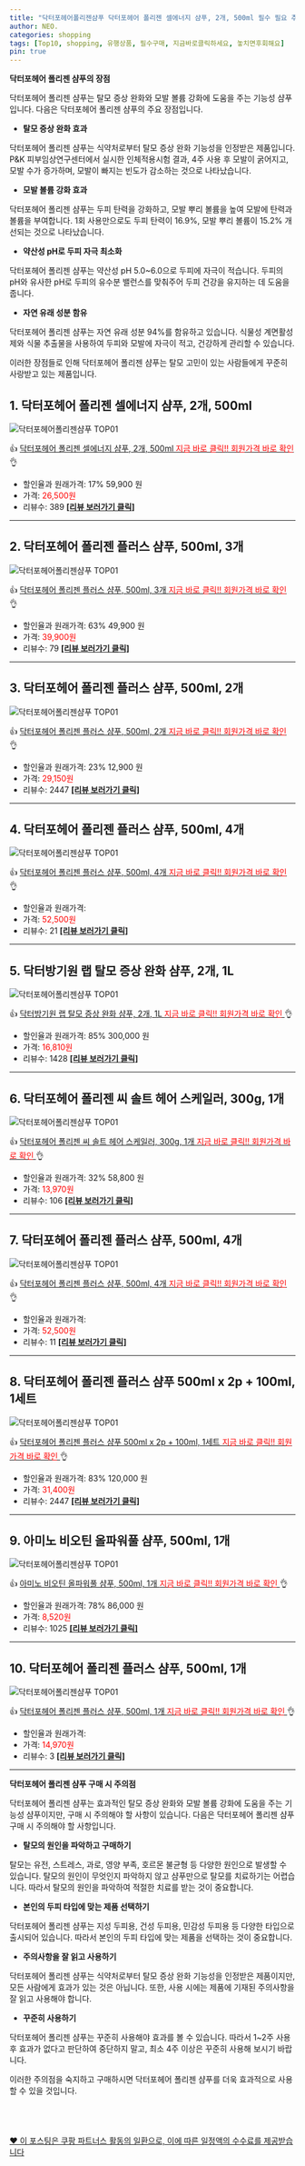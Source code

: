 ```yaml
---
title: "닥터포헤어폴리젠샴푸 닥터포헤어 폴리젠 셀에너지 샴푸, 2개, 500ml 필수 필요 추천 제품 비교 최저 가격 비교 장점 구매 후기 구매평"
author: NEO.
categories: shopping
tags: [Top10, shopping, 유행상품, 필수구매, 지금바로클릭하세요, 놓치면후회해요]
pin: true
---
```

**닥터포헤어 폴리젠 샴푸의 장점**

닥터포헤어 폴리젠 샴푸는 탈모 증상 완화와 모발 볼륨 강화에 도움을 주는 기능성 샴푸입니다. 다음은 닥터포헤어 폴리젠 샴푸의 주요 장점입니다.

* **탈모 증상 완화 효과**

닥터포헤어 폴리젠 샴푸는 식약처로부터 탈모 증상 완화 기능성을 인정받은 제품입니다. P&K 피부임상연구센터에서 실시한 인체적용시험 결과, 4주 사용 후 모발이 굵어지고, 모발 수가 증가하며, 모발이 빠지는 빈도가 감소하는 것으로 나타났습니다.

* **모발 볼륨 강화 효과**

닥터포헤어 폴리젠 샴푸는 두피 탄력을 강화하고, 모발 뿌리 볼륨을 높여 모발에 탄력과 볼륨을 부여합니다. 1회 사용만으로도 두피 탄력이 16.9%, 모발 뿌리 볼륨이 15.2% 개선되는 것으로 나타났습니다.

* **약산성 pH로 두피 자극 최소화**

닥터포헤어 폴리젠 샴푸는 약산성 pH 5.0~6.0으로 두피에 자극이 적습니다. 두피의 pH와 유사한 pH로 두피의 유수분 밸런스를 맞춰주어 두피 건강을 유지하는 데 도움을 줍니다.

* **자연 유래 성분 함유**

닥터포헤어 폴리젠 샴푸는 자연 유래 성분 94%를 함유하고 있습니다. 식물성 계면활성제와 식물 추출물을 사용하여 두피와 모발에 자극이 적고, 건강하게 관리할 수 있습니다.

이러한 장점들로 인해 닥터포헤어 폴리젠 샴푸는 탈모 고민이 있는 사람들에게 꾸준히 사랑받고 있는 제품입니다.

   

## 1. 닥터포헤어 폴리젠 셀에너지 샴푸, 2개, 500ml

![닥터포헤어폴리젠샴푸 TOP01](https://thumbnail10.coupangcdn.com/thumbnails/remote/490x490ex/image/vendor_inventory/1618/eafc2482038b9040d70bd8b2a625468656962d59144ce7d54fd9293cf3b6.JPG)


👍 [닥터포헤어 폴리젠 셀에너지 샴푸, 2개, 500ml <font color=red> 지금 바로 클릭!! 회원가격 바로 확인 </font> ](https://link.coupang.com/re/AFFSDP?lptag=AF3617701&subid=GithubCoopas&pageKey=7551691273&traceid=V0-153&itemId=20719958792&vendorItemId=87790813604) 👌 


- 할인율과 원래가격: 17%  59,900   원
- 가격: <span style='color:red'>26,500원</span>
- 리뷰수: 389  [**[리뷰 보러가기 클릭]**](https://link.coupang.com/re/AFFSDP?lptag=AF3617701&subid=GithubCoopas&pageKey=7551691273&traceid=V0-153&itemId=20719958792&vendorItemId=87790813604)

---


   

## 2. 닥터포헤어 폴리젠 플러스 샴푸, 500ml, 3개

![닥터포헤어폴리젠샴푸 TOP01](https://thumbnail6.coupangcdn.com/thumbnails/remote/490x490ex/image/retail/images/1673165682703831-739f4827-a75f-48bb-a5ba-f29ac297ec61.jpg)


👍 [닥터포헤어 폴리젠 플러스 샴푸, 500ml, 3개 <font color=red> 지금 바로 클릭!! 회원가격 바로 확인 </font> ](https://link.coupang.com/re/AFFSDP?lptag=AF3617701&subid=GithubCoopas&pageKey=5126161622&traceid=V0-153&itemId=17910177683&vendorItemId=85072864603) 👌 


- 할인율과 원래가격: 63%  49,900   원
- 가격: <span style='color:red'>39,900원</span>
- 리뷰수: 79  [**[리뷰 보러가기 클릭]**](https://link.coupang.com/re/AFFSDP?lptag=AF3617701&subid=GithubCoopas&pageKey=5126161622&traceid=V0-153&itemId=17910177683&vendorItemId=85072864603)

---


   

## 3. 닥터포헤어 폴리젠 플러스 샴푸, 500ml, 2개

![닥터포헤어폴리젠샴푸 TOP01](https://thumbnail8.coupangcdn.com/thumbnails/remote/490x490ex/image/retail/images/715358625824645-ae0eca40-eb7d-41ee-9f57-99d3af8624e9.jpg)


👍 [닥터포헤어 폴리젠 플러스 샴푸, 500ml, 2개 <font color=red> 지금 바로 클릭!! 회원가격 바로 확인 </font> ](https://link.coupang.com/re/AFFSDP?lptag=AF3617701&subid=GithubCoopas&pageKey=5126161622&traceid=V0-153&itemId=17910188864&vendorItemId=85072875901) 👌 


- 할인율과 원래가격: 23%  12,900   원
- 가격: <span style='color:red'>29,150원</span>
- 리뷰수: 2447  [**[리뷰 보러가기 클릭]**](https://link.coupang.com/re/AFFSDP?lptag=AF3617701&subid=GithubCoopas&pageKey=5126161622&traceid=V0-153&itemId=17910188864&vendorItemId=85072875901)

---


   

## 4. 닥터포헤어 폴리젠 플러스 샴푸, 500ml, 4개

![닥터포헤어폴리젠샴푸 TOP01](https://thumbnail6.coupangcdn.com/thumbnails/remote/490x490ex/image/retail/images/4695218134127642-69aced95-6f70-4ccc-bb66-4cbaca0b286e.jpg)


👍 [닥터포헤어 폴리젠 플러스 샴푸, 500ml, 4개 <font color=red> 지금 바로 클릭!! 회원가격 바로 확인 </font> ](https://link.coupang.com/re/AFFSDP?lptag=AF3617701&subid=GithubCoopas&pageKey=5126161622&traceid=V0-153&itemId=19026983886&vendorItemId=72044252618) 👌 


- 할인율과 원래가격: 
- 가격: <span style='color:red'>52,500원</span>
- 리뷰수: 21  [**[리뷰 보러가기 클릭]**](https://link.coupang.com/re/AFFSDP?lptag=AF3617701&subid=GithubCoopas&pageKey=5126161622&traceid=V0-153&itemId=19026983886&vendorItemId=72044252618)

---


   

## 5. 닥터방기원 랩 탈모 증상 완화 샴푸, 2개, 1L

![닥터포헤어폴리젠샴푸 TOP01](https://thumbnail8.coupangcdn.com/thumbnails/remote/490x490ex/image/retail/images/8829630590687672-8402d156-61c3-4faa-984e-2253a804742b.jpg)


👍 [닥터방기원 랩 탈모 증상 완화 샴푸, 2개, 1L <font color=red> 지금 바로 클릭!! 회원가격 바로 확인 </font> ](https://link.coupang.com/re/AFFSDP?lptag=AF3617701&subid=GithubCoopas&pageKey=6778832796&traceid=V0-153&itemId=17735656481&vendorItemId=73089643943) 👌 


- 할인율과 원래가격: 85%  300,000   원
- 가격: <span style='color:red'>16,810원</span>
- 리뷰수: 1428  [**[리뷰 보러가기 클릭]**](https://link.coupang.com/re/AFFSDP?lptag=AF3617701&subid=GithubCoopas&pageKey=6778832796&traceid=V0-153&itemId=17735656481&vendorItemId=73089643943)

---


   

## 6. 닥터포헤어 폴리젠 씨 솔트 헤어 스케일러, 300g, 1개

![닥터포헤어폴리젠샴푸 TOP01](https://thumbnail10.coupangcdn.com/thumbnails/remote/490x490ex/image/retail/images/2240869974501332-4296a922-24b5-4e8f-a91e-637fc7e8a729.jpg)


👍 [닥터포헤어 폴리젠 씨 솔트 헤어 스케일러, 300g, 1개 <font color=red> 지금 바로 클릭!! 회원가격 바로 확인 </font> ](https://link.coupang.com/re/AFFSDP?lptag=AF3617701&subid=GithubCoopas&pageKey=1756613623&traceid=V0-153&itemId=3478899365&vendorItemId=71465207873) 👌 


- 할인율과 원래가격: 32%  58,800   원
- 가격: <span style='color:red'>13,970원</span>
- 리뷰수: 106  [**[리뷰 보러가기 클릭]**](https://link.coupang.com/re/AFFSDP?lptag=AF3617701&subid=GithubCoopas&pageKey=1756613623&traceid=V0-153&itemId=3478899365&vendorItemId=71465207873)

---


   

## 7. 닥터포헤어 폴리젠 플러스 샴푸, 500ml, 4개

![닥터포헤어폴리젠샴푸 TOP01](https://thumbnail6.coupangcdn.com/thumbnails/remote/490x490ex/image/retail/images/4695218134127642-69aced95-6f70-4ccc-bb66-4cbaca0b286e.jpg)


👍 [닥터포헤어 폴리젠 플러스 샴푸, 500ml, 4개 <font color=red> 지금 바로 클릭!! 회원가격 바로 확인 </font> ](https://link.coupang.com/re/AFFSDP?lptag=AF3617701&subid=GithubCoopas&pageKey=6659186074&traceid=V0-153&itemId=15281502592&vendorItemId=82501993861) 👌 


- 할인율과 원래가격: 
- 가격: <span style='color:red'>52,500원</span>
- 리뷰수: 11  [**[리뷰 보러가기 클릭]**](https://link.coupang.com/re/AFFSDP?lptag=AF3617701&subid=GithubCoopas&pageKey=6659186074&traceid=V0-153&itemId=15281502592&vendorItemId=82501993861)

---


   

## 8. 닥터포헤어 폴리젠 플러스 샴푸 500ml x 2p + 100ml, 1세트

![닥터포헤어폴리젠샴푸 TOP01](https://thumbnail10.coupangcdn.com/thumbnails/remote/490x490ex/image/retail/images/5648955220559239-1e1084f1-2624-449d-aac2-b7d2f2334dbd.jpg)


👍 [닥터포헤어 폴리젠 플러스 샴푸 500ml x 2p + 100ml, 1세트 <font color=red> 지금 바로 클릭!! 회원가격 바로 확인 </font> ](https://link.coupang.com/re/AFFSDP?lptag=AF3617701&subid=GithubCoopas&pageKey=5545930797&traceid=V0-153&itemId=8748626631&vendorItemId=70911761736) 👌 


- 할인율과 원래가격: 83%  120,000   원
- 가격: <span style='color:red'>31,400원</span>
- 리뷰수: 2447  [**[리뷰 보러가기 클릭]**](https://link.coupang.com/re/AFFSDP?lptag=AF3617701&subid=GithubCoopas&pageKey=5545930797&traceid=V0-153&itemId=8748626631&vendorItemId=70911761736)

---


   

## 9. 아미노 비오틴 올파워풀 샴푸, 500ml, 1개

![닥터포헤어폴리젠샴푸 TOP01](https://thumbnail7.coupangcdn.com/thumbnails/remote/490x490ex/image/rs_quotation_api/jqqfenkf/2bbc7962fa1c487f910eb94a4338df88.jpg)


👍 [아미노 비오틴 올파워풀 샴푸, 500ml, 1개 <font color=red> 지금 바로 클릭!! 회원가격 바로 확인 </font> ](https://link.coupang.com/re/AFFSDP?lptag=AF3617701&subid=GithubCoopas&pageKey=6163680038&traceid=V0-153&itemId=17945407643&vendorItemId=81040474138) 👌 


- 할인율과 원래가격: 78%  86,000   원
- 가격: <span style='color:red'>8,520원</span>
- 리뷰수: 1025  [**[리뷰 보러가기 클릭]**](https://link.coupang.com/re/AFFSDP?lptag=AF3617701&subid=GithubCoopas&pageKey=6163680038&traceid=V0-153&itemId=17945407643&vendorItemId=81040474138)

---


   

## 10. 닥터포헤어 폴리젠 플러스 샴푸, 500ml, 1개

![닥터포헤어폴리젠샴푸 TOP01](https://thumbnail6.coupangcdn.com/thumbnails/remote/490x490ex/image/retail/images/2853816451438588-652c341b-6185-440a-a4f3-30102fa98d6e.jpg)


👍 [닥터포헤어 폴리젠 플러스 샴푸, 500ml, 1개 <font color=red> 지금 바로 클릭!! 회원가격 바로 확인 </font> ](https://link.coupang.com/re/AFFSDP?lptag=AF3617701&subid=GithubCoopas&pageKey=5126161622&traceid=V0-153&itemId=17353199459&vendorItemId=74303603529) 👌 


- 할인율과 원래가격: 
- 가격: <span style='color:red'>14,970원</span>
- 리뷰수: 3  [**[리뷰 보러가기 클릭]**](https://link.coupang.com/re/AFFSDP?lptag=AF3617701&subid=GithubCoopas&pageKey=5126161622&traceid=V0-153&itemId=17353199459&vendorItemId=74303603529)

---
**닥터포헤어 폴리젠 샴푸 구매 시 주의점**

닥터포헤어 폴리젠 샴푸는 효과적인 탈모 증상 완화와 모발 볼륨 강화에 도움을 주는 기능성 샴푸이지만, 구매 시 주의해야 할 사항이 있습니다. 다음은 닥터포헤어 폴리젠 샴푸 구매 시 주의해야 할 사항입니다.

* **탈모의 원인을 파악하고 구매하기**

탈모는 유전, 스트레스, 과로, 영양 부족, 호르몬 불균형 등 다양한 원인으로 발생할 수 있습니다. 탈모의 원인이 무엇인지 파악하지 않고 샴푸만으로 탈모를 치료하기는 어렵습니다. 따라서 탈모의 원인을 파악하여 적절한 치료를 받는 것이 중요합니다.

* **본인의 두피 타입에 맞는 제품 선택하기**

닥터포헤어 폴리젠 샴푸는 지성 두피용, 건성 두피용, 민감성 두피용 등 다양한 타입으로 출시되어 있습니다. 따라서 본인의 두피 타입에 맞는 제품을 선택하는 것이 중요합니다.

* **주의사항을 잘 읽고 사용하기**

닥터포헤어 폴리젠 샴푸는 식약처로부터 탈모 증상 완화 기능성을 인정받은 제품이지만, 모든 사람에게 효과가 있는 것은 아닙니다. 또한, 사용 시에는 제품에 기재된 주의사항을 잘 읽고 사용해야 합니다.

* **꾸준히 사용하기**

닥터포헤어 폴리젠 샴푸는 꾸준히 사용해야 효과를 볼 수 있습니다. 따라서 1~2주 사용 후 효과가 없다고 판단하여 중단하지 말고, 최소 4주 이상은 꾸준히 사용해 보시기 바랍니다.

이러한 주의점을 숙지하고 구매하시면 닥터포헤어 폴리젠 샴푸를 더욱 효과적으로 사용할 수 있을 것입니다.<br><br><br><br><br> [ ❤  이 포스팅은 쿠팡 파트너스 활동의 일환으로, 이에 따른 일정액의 수수료를 제공받습니다](https://link.coupang.com/a/bcEFyh)
